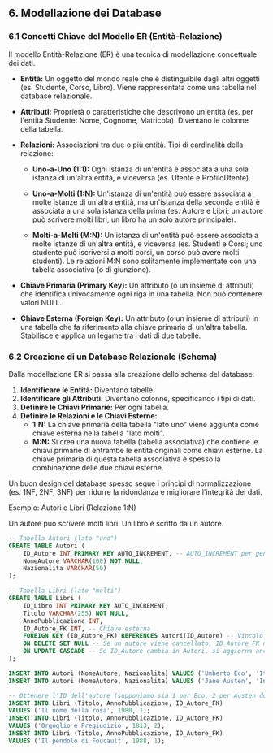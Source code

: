 ## **6. Modellazione dei Database**

### **6.1 Concetti Chiave del Modello ER (Entità-Relazione)**

Il modello Entità-Relazione (ER) è una tecnica di modellazione concettuale dei dati.

- **Entità:** Un oggetto del mondo reale che è distinguibile dagli altri oggetti (es. Studente, Corso, Libro). Viene rappresentata come una tabella nel database relazionale.

- **Attributi:** Proprietà o caratteristiche che descrivono un'entità (es. per l'entità Studente: Nome, Cognome, Matricola). Diventano le colonne della tabella.

- **Relazioni:** Associazioni tra due o più entità. Tipi di cardinalità della relazione:

  - **Uno-a-Uno (1:1):** Ogni istanza di un'entità è associata a una sola istanza di un'altra entità, e viceversa (es. Utente e ProfiloUtente).

  - **Uno-a-Molti (1:N):** Un'istanza di un'entità può essere associata a molte istanze di un'altra entità, ma un'istanza della seconda entità è associata a una sola istanza della prima (es. Autore e Libri; un autore può scrivere molti libri, un libro ha un solo autore principale).

  - **Molti-a-Molti (M:N):** Un'istanza di un'entità può essere associata a molte istanze di un'altra entità, e viceversa (es. Studenti e Corsi; uno studente può iscriversi a molti corsi, un corso può avere molti studenti). Le relazioni M:N sono solitamente implementate con una tabella associativa (o di giunzione).

- **Chiave Primaria (Primary Key):** Un attributo (o un insieme di attributi) che identifica univocamente ogni riga in una tabella. Non può contenere valori NULL.

- **Chiave Esterna (Foreign Key):** Un attributo (o un insieme di attributi) in una tabella che fa riferimento alla chiave primaria di un'altra tabella. Stabilisce e applica un legame tra i dati di due tabelle.

### **6.2 Creazione di un Database Relazionale (Schema)**

Dalla modellazione ER si passa alla creazione dello schema del database:

1. **Identificare le Entità:** Diventano tabelle.
2. **Identificare gli Attributi:** Diventano colonne, specificando i tipi di dati.
3. **Definire le Chiavi Primarie:** Per ogni tabella.
4. **Definire le Relazioni e le Chiavi Esterne:**
   - **1:N:** La chiave primaria della tabella "lato uno" viene aggiunta come chiave esterna nella tabella "lato molti".
   - **M:N:** Si crea una nuova tabella (tabella associativa) che contiene le chiavi primarie di entrambe le entità originali come chiavi esterne. La chiave primaria di questa tabella associativa è spesso la combinazione delle due chiavi esterne.

Un buon design del database spesso segue i principi di normalizzazione (es. 1NF, 2NF, 3NF) per ridurre la ridondanza e migliorare l'integrità dei dati.

Esempio: Autori e Libri (Relazione 1:N)

Un autore può scrivere molti libri. Un libro è scritto da un autore.

```sql
-- Tabella Autori (lato "uno")  
CREATE TABLE Autori (  
    ID_Autore INT PRIMARY KEY AUTO_INCREMENT, -- AUTO_INCREMENT per generazione automatica ID (Sintassi MySQL/MariaDB)  
    NomeAutore VARCHAR(100) NOT NULL,  
    Nazionalita VARCHAR(50)  
);  

-- Tabella Libri (lato "molti")  
CREATE TABLE Libri (  
    ID_Libro INT PRIMARY KEY AUTO_INCREMENT,  
    Titolo VARCHAR(255) NOT NULL,  
    AnnoPubblicazione INT,  
    ID_Autore_FK INT, -- Chiave esterna  
    FOREIGN KEY (ID_Autore_FK) REFERENCES Autori(ID_Autore) -- Vincolo di chiave esterna  
    ON DELETE SET NULL -- Se un autore viene cancellato, ID_Autore_FK nei libri diventa NULL  
    ON UPDATE CASCADE -- Se ID_Autore cambia in Autori, si aggiorna anche in Libri  
);  

INSERT INTO Autori (NomeAutore, Nazionalita) VALUES ('Umberto Eco', 'Italiana');  
INSERT INTO Autori (NomeAutore, Nazionalita) VALUES ('Jane Austen', 'Inglese');  

-- Ottenere l'ID dell'autore (supponiamo sia 1 per Eco, 2 per Austen dopo AUTO_INCREMENT)  
INSERT INTO Libri (Titolo, AnnoPubblicazione, ID_Autore_FK)  
VALUES ('Il nome della rosa', 1980, 1);  
INSERT INTO Libri (Titolo, AnnoPubblicazione, ID_Autore_FK)  
VALUES ('Orgoglio e Pregiudizio', 1813, 2);  
INSERT INTO Libri (Titolo, AnnoPubblicazione, ID_Autore_FK)  
VALUES ('Il pendolo di Foucault', 1988, 1);
```